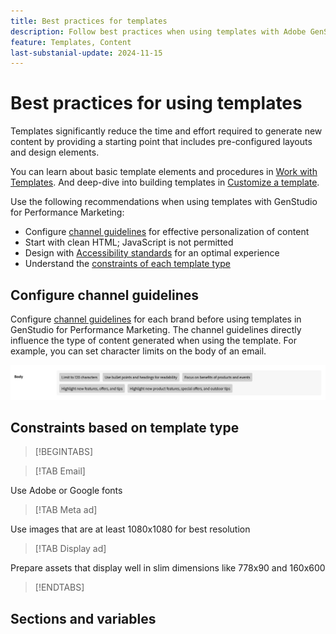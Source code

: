 ```yaml
---
title: Best practices for templates
description: Follow best practices when using templates with Adobe GenStudio for Performance Marketing.
feature: Templates, Content
last-substanial-update: 2024-11-15
---
```

# Best practices for using templates

Templates significantly reduce the time and effort required to generate new content by providing a starting point that includes pre-configured layouts and design elements.

You can learn about basic template elements and procedures in [Work with Templates](use-templates.md). And deep-dive into building templates in [Customize a template](customize-template.md).

Use the following recommendations when using templates with GenStudio for Performance Marketing:

- Configure [channel guidelines](#configure-channel-guidelines) for effective personalization of content
- Start with clean HTML; JavaScript is not permitted
- Design with [Accessibility standards](accessibility-for-templates.md) for an optimal experience
- Understand the [constraints of each template type](#constraints-based-on-template-type)

## Configure channel guidelines

Configure [channel guidelines](../guidelines/brands.md#channel-guidelines) for each brand before using templates in GenStudio for Performance Marketing. The channel guidelines directly influence the type of content generated when using the template. For example, you can set character limits on the body of an email.

![Body specifications](/help/assets/channel-email-body.png)

## Constraints based on template type

>[!BEGINTABS]

>[!TAB Email]

Use Adobe or Google fonts

>[!TAB Meta ad]

Use images that are at least 1080x1080 for best resolution​

>[!TAB Display ad]

Prepare assets that display well in slim dimensions like 778x90 and 160x600​

>[!ENDTABS]

## Sections and variables
